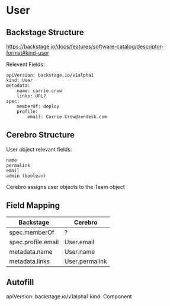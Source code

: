 # User
## Backstage Structure
https://backstage.io/docs/features/software-catalog/descriptor-format#kind-user

Relevent Fields:
```
apiVersion: backstage.io/v1alpha1
kind: User
metadata:
    name: carrie.crow
    links: URL?
spec:
    memberOf: deploy
    profile:
        email: Carrie.Crow@zendesk.com
```

## Cerebro Structure
User object relevant fields:
```
name
permalink
email
admin (boolean)

```

Cerebro assigns user objects to the Team object

## Field Mapping

| Backstage             | Cerebro           |
| ---------             | --------          |
| spec.memberOf         | ?                 |
| spec.profile.email    | User.email        | 
| metadata.name         | User.name         |
| metadata.links        | User.permalink    |

## Autofill
apiVersion: backstage.io/v1alpha1
kind: Component
